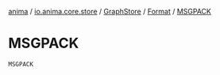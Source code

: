 [anima](../../../index.md) / [io.anima.core.store](../../index.md) / [GraphStore](../index.md) / [Format](index.md) / [MSGPACK](./-m-s-g-p-a-c-k.md)

# MSGPACK

`MSGPACK`